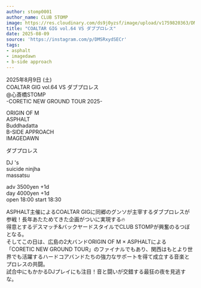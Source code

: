 ```yaml
---
author: stomp0001
author_name: CLUB STOMP
image: https://res.cloudinary.com/ds9j0yzsf/image/upload/v1759820363/DMSRxydSECr.jpg
title: "COALTAR GIG vol.64 VS ダブプロレス"
date: 2025-08-09
source: 'https://instagram.com/p/DMSRxydSECr'
tags:
- asphalt
- imagedawn
- b-side approach
---
```

2025年8月9日 (土)<br>
COALTAR GIG vol.64 VS ダブプロレス<br>
@心斎橋STOMP<br>
-CORETIC NEW  GROUND TOUR 2025-

ORIGIN OF M<br>
ASPHALT<br>
Buddhadatta<br>
B-SIDE APPROACH<br>
IMAGEDAWN

ダブプロレス

DJ 's<br>
suicide ninjha<br>
massatsu

adv 3500yen +1d<br>
day 4000yen +1d<br>
open 18:00  start 18:30

ASPHALT主催によるCOALTAR  GIGに同郷のグンソが主宰するダブプロレスが参戦！長年あたためてきた企画がついに実現する🔥<br>
得意とするデスマッチ&バックヤードスタイルでCLUB STOMPが興奮のるつぼとなる。<br>
そしてこの日は、広島の2大バンドORIGIN OF M × ASPHALTによる<br>
「CORETIC NEW GROUND TOUR」のファイナルでもあり、関西はもとより世界でも活躍するハードコアバンドたちの強力なサポートを得て成立する音楽とプロレスの共闘。<br>
試合中にもかかるDJプレイにも注目！音と闘いが交錯する最狂の夜を見逃すな。